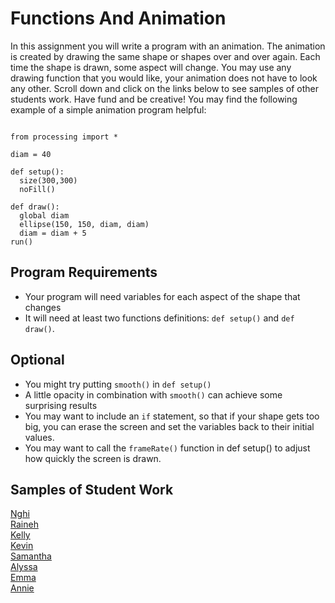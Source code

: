 Functions And Animation
=======================
In this assignment you will write a program with an animation. The animation is created by drawing the same shape or shapes over and over again. Each time the shape is drawn, some aspect will change. You may use any drawing function that you would like, your animation does not have to look any other. Scroll down and click on the links below to see samples of other students work. Have fund and be creative! You may find the following example of a simple animation program helpful:
<pre><code>
from processing import *

diam = 40

def setup():
  size(300,300)
  noFill()

def draw():
  global diam
  ellipse(150, 150, diam, diam)
  diam = diam + 5
run()
</code></pre>   
Program Requirements
--------------------
* Your program will need variables for each aspect of the shape that changes
* It will need at least two functions definitions: `def setup()` and `def draw()`.   

Optional   
--------
* You might try putting `smooth()` in `def setup()`
* A little opacity in combination with `smooth()` can achieve some surprising results
* You may want to include an `if` statement, so that if your shape gets too big, you can erase the screen and set the variables back to their initial values.
* You may want to call the `frameRate()` function in def setup() to adjust how quickly the screen is drawn.   

Samples of Student Work   
-----------------------   
[Nghi](https://trinket.io/python/88d0ffaaf1?outputOnly=true&runOption=run)   
[Raineh](https://trinket.io/python/a78be9a0f8?outputOnly=true&runOption=run)   
[Kelly](https://trinket.io/python/f936c54028?outputOnly=true&runOption=run)   
[Kevin](https://trinket.io/python/a0cf399979?outputOnly=true&runOption=run)  
[Samantha](https://trinket.io/python/c251004479?outputOnly=true&runOption=run)   
[Alyssa](https://trinket.io/python/eb659f08e4?outputOnly=true&runOption=run)   
[Emma](https://trinket.io/python/d8eec037c2?outputOnly=true&runOption=run)   
[Annie](https://trinket.io/embed/python/3f4e2288bd?outputOnly=true&runOption=run)   
